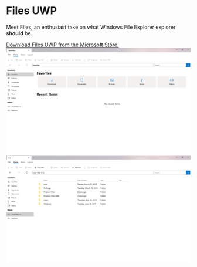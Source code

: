 <h1>Files UWP</h1>
<p>Meet Files, an enthusiast take on what Windows File Explorer explorer <b>should</b> be.</p>
<a href="https://www.microsoft.com/store/apps/9NGHP3DX8HDX">Download Files UWP from the Microsoft Store.</a>

<img src="Files UWP/Assets/FilesHome.png" width="600px">
<img src="Files UWP/Assets/FilesDrive.png" width="600px">

